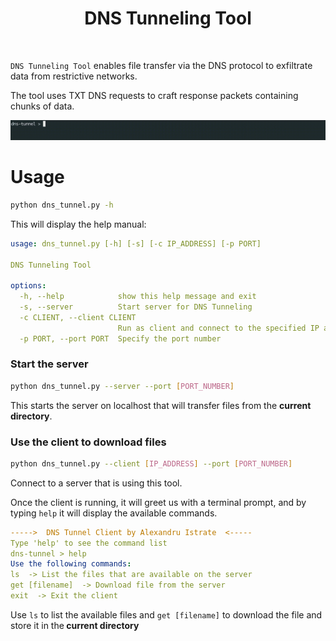 <h1 align='center'> DNS Tunneling Tool </h1>
<br>

`DNS Tunneling Tool` enables file transfer via the DNS protocol to exfiltrate data from restrictive networks.
<p> The tool uses TXT DNS requests to craft response packets containing chunks of data. </p>
<img src='images/demo.gif'>

# Usage
```sh
python dns_tunnel.py -h
```
This will display the help manual:

```yaml
usage: dns_tunnel.py [-h] [-s] [-c IP_ADDRESS] [-p PORT]

DNS Tunneling Tool

options:
  -h, --help            show this help message and exit
  -s, --server          Start server for DNS Tunneling
  -c CLIENT, --client CLIENT
                        Run as client and connect to the specified IP address
  -p PORT, --port PORT  Specify the port number
```
### Start the server

```sh
python dns_tunnel.py --server --port [PORT_NUMBER]
```
This starts the server on localhost that will transfer files from the <b>current directory</b>. 

### Use the client to download files

```sh
python dns_tunnel.py --client [IP_ADDRESS] --port [PORT_NUMBER]
```
Connect to a server that is using this tool.

Once the client is running, it will greet us with a terminal prompt, and by typing `help` it will display the available commands.

```yaml
----->  DNS Tunnel Client by Alexandru Istrate  <-----
Type 'help' to see the command list
dns-tunnel > help
Use the following commands:
ls  -> List the files that are available on the server
get [filename]  -> Download file from the server
exit  -> Exit the client
```
Use `ls` to list the available files and `get [filename]` to download the file and store it in the<b> current directory </b>
